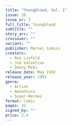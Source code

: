 ```yaml
---
title: "Youngblood, Vol. 1"
issue: 1D
issue_nr: 1
full_title: Youngblood
subtitle: ""
story_arc: ""
crossover: ""
variant: ""
publisher: Marvel Comics
creators:
  - Rob Liefeld
  - Jim Valentino
  - Danny Miki
release_date: May 1992
release_year: 1992
genre:
  - Action
  - Adventure
  - Super-Heroes
format: Comic
pages: 32
signed_by: ""
price: 2.5
---
```

